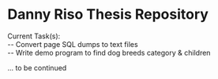# Danny Riso Thesis Repository

Current Task(s):  
-- Convert page SQL dumps to text files  
-- Write demo program to find dog breeds category & children  


...
to be continued
